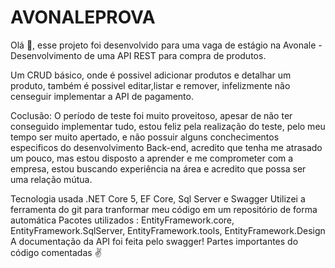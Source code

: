 # AVONALEPROVA

Olá 👋, esse projeto foi desenvolvido para uma vaga de estágio na Avonale - Desenvolvimento de uma API REST para compra de produtos.

Um CRUD básico, onde é possivel adicionar produtos e detalhar um produto, também é possivel editar,listar e remover, infelizmente não censeguir implementar a API de pagamento.

Coclusão: O período de teste foi muito proveitoso, apesar de não ter conseguido implementar tudo, estou feliz pela realização do teste, pelo meu tempo ser muito apertado, e não possuir alguns conchecimentos especificos do desenvolvimento Back-end, acredito que tenha me atrasado um pouco, mas estou disposto a aprender e me comprometer com a empresa, estou buscando experiência na área e acredito que possa ser uma relação mútua.

Tecnologia usada .NET Core 5, EF Core, Sql Server e Swagger
Utilizei a ferramenta do git para tranformar meu código em um repositório de forma automática
Pacotes utilizados : EntityFramework.core, EntityFramework.SqlServer, EntityFramework.tools, EntityFramework.Design
A documentação da API foi feita pelo swagger!
Partes importantes do código comentadas ✌
